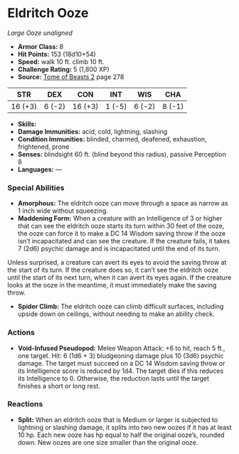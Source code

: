# Eldritch Ooze

*Large* *Ooze* *unaligned*

- **Armor Class:** 8
- **Hit Points:** 153 (18d10+54)
- **Speed:** walk 10 ft. climb 10 ft.
- **Challenge Rating:** 5 (1,800 XP)
- **Source:** [Tome of Beasts 2](https://koboldpress.com/kpstore/product/tome-of-beasts-2-for-5th-edition) page 278

| STR | DEX | CON | INT | WIS | CHA |
| --- | --- | --- | --- | --- | --- |
| 16 (+3) | 6 (-2) | 16 (+3) | 1 (-5) | 6 (-2) | 8 (-1) |

- **Skills:** 
- **Damage Immunities:** acid, cold, lightning, slashing
- **Condition Immunities:** blinded, charmed, deafened, exhaustion, frightened, prone
- **Senses:** blindsight 60 ft. (blind beyond this radius), passive Perception 8
- **Languages:** —
### Special Abilities
- **Amorphous:** The eldritch ooze can move through a space as narrow as 1 inch wide without squeezing.
- **Maddening Form:** When a creature with an Intelligence of 3 or higher that can see the eldritch ooze starts its turn within 30 feet of the ooze, the ooze can force it to make a DC 14 Wisdom saving throw if the ooze isn’t incapacitated and can see the creature. If the creature fails, it takes 7 (2d6) psychic damage and is incapacitated until the end of its turn.

Unless surprised, a creature can avert its eyes to avoid the saving throw at the start of its turn. If the creature does so, it can’t see the eldritch ooze until the start of its next turn, when it can avert its eyes again. If the creature looks at the ooze in the meantime, it must immediately make the saving throw.
- **Spider Climb:** The eldritch ooze can climb difficult surfaces, including upside down on ceilings, without needing to make an ability check.
### Actions
- **Void-Infused Pseudopod:** Melee Weapon Attack: +6 to hit, reach 5 ft., one target. Hit: 6 (1d6 + 3) bludgeoning damage plus 10 (3d6) psychic damage. The target must succeed on a DC 14 Wisdom saving throw or its Intelligence score is reduced by 1d4. The target dies if this reduces its Intelligence to 0. Otherwise, the reduction lasts until the target finishes a short or long rest.
### Reactions
- **Split:** When an eldritch ooze that is Medium or larger is subjected to lightning or slashing damage, it splits into two new oozes if it has at least 10 hp. Each new ooze has hp equal to half the original ooze’s, rounded down. New oozes are one size smaller than the original ooze.


